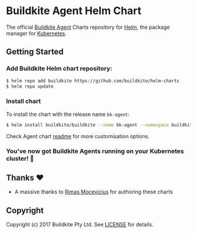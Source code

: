# Buildkite Agent Helm Chart

The official [Buildkite Agent](https://buildkite.com/docs/agent) Charts repository for [Helm](https://helm.sh), the package manager for [Kubernetes](http://kubernetes.io).

## Getting Started

### Add Buildkite Helm chart repository:

```bash
$ helm repo add buildkite https://github.com/buildkite/helm-charts
$ helm repo update
```

### Install chart

To install the chart with the release name `bk-agent`:

```bash
$ helm install buildkite/buildkite --name bk-agent --namespace buildkite --set agent.token="BUILDKITE_AGENT_TOKEN"
```

Check Agent chart [readme](buildkite/README.md) for more customisation options.

### You’ve now got Buildkite Agents running on your Kubernetes cluster! :tada:

## Thanks :heart:

* A massive thanks to [Rimas Mocevicius](https://github.com/rimusz) for authoring these charts

## Copyright

Copyright (c) 2017 Buildkite Pty Ltd. See [LICENSE](LICENSE) for details.
